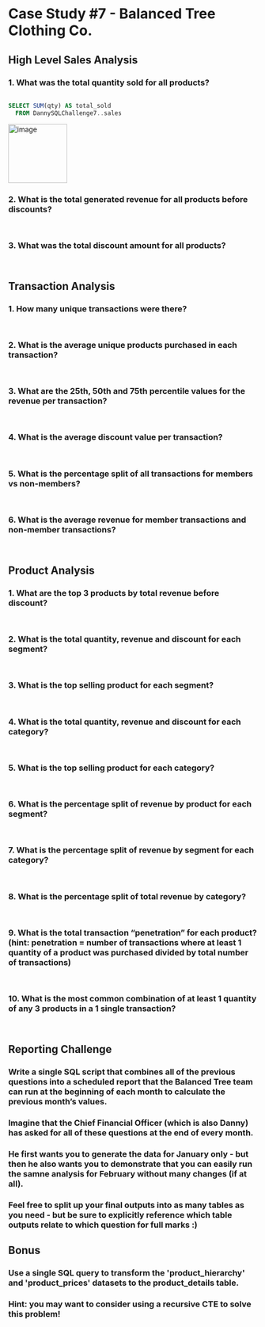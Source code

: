 # Case Study #7 - Balanced Tree Clothing Co.

## High Level Sales Analysis

### 1. What was the total quantity sold for all products?

````sql

SELECT SUM(qty) AS total_sold
  FROM DannySQLChallenge7..sales

````
<img width="119" alt="image" src="https://user-images.githubusercontent.com/59825363/219477894-fae2f0a3-824e-493f-a7a7-e8b3b6775dfd.png">



### 2. What is the total generated revenue for all products before discounts?

````sql



````


### 3. What was the total discount amount for all products?

````sql



````

## Transaction Analysis

### 1. How many unique transactions were there?

````sql



````

### 2. What is the average unique products purchased in each transaction?

````sql



````

### 3. What are the 25th, 50th and 75th percentile values for the revenue per transaction?

````sql



````

### 4. What is the average discount value per transaction?

````sql



````

### 5. What is the percentage split of all transactions for members vs non-members?

````sql



````

### 6. What is the average revenue for member transactions and non-member transactions?

````sql



````

## Product Analysis

### 1. What are the top 3 products by total revenue before discount?

````sql



````


### 2. What is the total quantity, revenue and discount for each segment?

````sql



````


### 3. What is the top selling product for each segment?

````sql



````


### 4. What is the total quantity, revenue and discount for each category?

````sql



````


### 5. What is the top selling product for each category?

````sql



````


### 6. What is the percentage split of revenue by product for each segment?

````sql



````


### 7. What is the percentage split of revenue by segment for each category?

````sql



````


### 8. What is the percentage split of total revenue by category?

````sql



````


### 9. What is the total transaction “penetration” for each product? (hint: penetration = number of transactions where at least 1 quantity of a product was purchased divided by total number of transactions)

````sql



````


### 10. What is the most common combination of at least 1 quantity of any 3 products in a 1 single transaction?

````sql



````


## Reporting Challenge

### Write a single SQL script that combines all of the previous questions into a scheduled report that the Balanced Tree team can run at the beginning of each month to calculate the previous month’s values.

### Imagine that the Chief Financial Officer (which is also Danny) has asked for all of these questions at the end of every month.

### He first wants you to generate the data for January only - but then he also wants you to demonstrate that you can easily run the samne analysis for February without many changes (if at all).

### Feel free to split up your final outputs into as many tables as you need - but be sure to explicitly reference which table outputs relate to which question for full marks :)

## Bonus

### Use a single SQL query to transform the 'product_hierarchy' and 'product_prices' datasets to the product_details table.

### Hint: you may want to consider using a recursive CTE to solve this problem!

